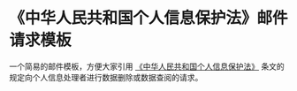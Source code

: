 # 《中华人民共和国个人信息保护法》邮件请求模板

一个简易的邮件模板，方便大家引用
[《中华人民共和国个人信息保护法》](https://web.archive.org/web/20211001052602/http://www.npc.gov.cn/npc/c30834/202108/a8c4e3672c74491a80b53a172bb753fe.shtml)
条文的规定向个人信息处理者进行数据删除或数据查阅的请求。
